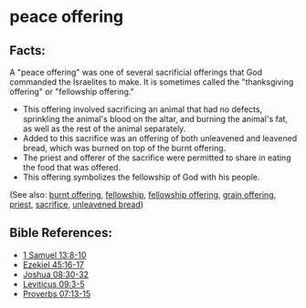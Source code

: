 # peace offering #

## Facts: ##

A "peace offering" was one of several sacrificial offerings that God commanded the Israelites to make. It is sometimes called the "thanksgiving offering" or "fellowship offering."

* This offering involved sacrificing an animal that had no defects, sprinkling the animal's blood on the altar, and burning the animal's fat, as well as the rest of the animal separately.
* Added to this sacrifice was an offering of both unleavened and leavened bread, which was burned on top of the burnt offering.
* The priest and offerer of the sacrifice were permitted to share in eating the food that was offered.
* This offering symbolizes the fellowship of God with his people.

(See also: [burnt offering](../other/burntoffering.md), [fellowship](../kt/fellowship.md), [fellowship offering](../other/fellowshipoffering.md), [grain offering](../other/grainoffering.md), [priest](../kt/priest.md), [sacrifice](../other/sacrifice.md), [unleavened bread](../kt/unleavenedbread.md))

## Bible References: ##

* [1 Samuel 13:8-10](en/tn/1sa/help/13/08)
* [Ezekiel 45:16-17](en/tn/ezk/help/45/16)
* [Joshua 08:30-32](en/tn/jos/help/08/30)
* [Leviticus 09:3-5](en/tn/lev/help/09/03)
* [Proverbs 07:13-15](en/tn/pro/help/07/13)